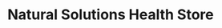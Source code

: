 ---
title: "Natural Solutions Health Store"
url: /sylvan-lake/natural-solutions-health-store/
shop: nutrition supplements
---